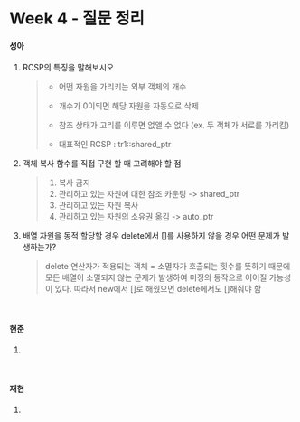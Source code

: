 # Week 4 - 질문 정리

#### 성아

1. RCSP의 특징을 말해보시오

   > - 어떤 자원을 가리키는 외부 객체의 개수
   >
   > - 개수가 0이되면 해당 자원을 자동으로 삭제
   >
   > - 참조 상태가 고리를 이루면 없앨 수 없다 (ex. 두 객체가 서로를 가리킴) 
   >
   > - 대표적인 RCSP : tr1::shared_ptr

2. 객체 복사 함수를 직접 구현 할 때 고려해야 할 점 

   > 1. 복사 금지
   > 2. 관리하고 있는 자원에 대한 참조 카운팅 -> shared_ptr
   > 3. 관리하고 있는 자원 복사
   > 4. 관리하고 있는 자원의 소유권 옮김 -> auto_ptr 

3. 배열 자원을 동적 할당할 경우 delete에서 []를 사용하지 않을 경우 어떤 문제가 발생하는가?

   > delete 연산자가 적용되는 객체 = 소멸자가 호출되는 횟수를 뜻하기 때문에 모든 배열이 소멸되지 않는 문제가 발생하여 미정의 동작으로 이어질 가능성이 있다. 따라서 new에서 []로 해줬으면 delete에서도 []해줘야 함

<br>

#### 현준

1. 


<br>

#### 재현

1. 

